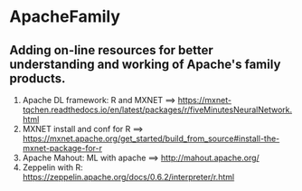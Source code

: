 # ApacheFamily

## Adding on-line resources for better understanding and working of Apache's family products.

1. Apache DL framework: R and MXNET ==> https://mxnet-tqchen.readthedocs.io/en/latest/packages/r/fiveMinutesNeuralNetwork.html
2. MXNET install and conf for R ==> https://mxnet.apache.org/get_started/build_from_source#install-the-mxnet-package-for-r
3. Apache Mahout: ML with apache ==> http://mahout.apache.org/
4. Zeppelin with R: https://zeppelin.apache.org/docs/0.6.2/interpreter/r.html
